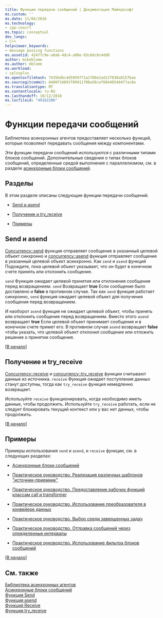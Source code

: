 ```yaml
---
title: Функции передачи сообщений | Документация Майкрософт
ms.custom: ''
ms.date: 11/04/2016
ms.technology:
- cpp-concrt
ms.topic: conceptual
dev_langs:
- C++
helpviewer_keywords:
- message passing functions
ms.assetid: 42477c9e-a8a6-4dc4-a98e-93c6dc8c4dd0
author: mikeblome
ms.author: mblome
ms.workload:
- cplusplus
ms.openlocfilehash: 7435bdbc4d5959771a1f80e2ad12f038a8157bae
ms.sourcegitcommit: 8480f16893f09911f08a58caf684405404f7ac8e
ms.translationtype: MT
ms.contentlocale: ru-RU
ms.lasthandoff: 10/12/2018
ms.locfileid: "49162286"
---
```

# <a name="message-passing-functions"></a>Функции передачи сообщений

Библиотека асинхронных агентов предоставляет несколько функций, которые позволяют передавать сообщения между компонентами.

Эти функции передачи сообщений используются с различными типами блоков сообщений. Дополнительные сведения о типах блоков сообщений, определенные средой выполнения с параллелизмом, см. в разделе [асинхронные блоки сообщений](../../parallel/concrt/asynchronous-message-blocks.md).

##  <a name="top"></a> Разделы

В этом разделе описаны следующие функции передачи сообщений.

- [Send и asend](#send)

- [Получение и try_receive](#receive)

- [Примеры](#examples)

##  <a name="send"></a> Send и asend

[Concurrency::send](reference/concurrency-namespace-functions.md#send) функция отправляет сообщение в указанный целевой объект синхронно и [concurrency::asend](reference/concurrency-namespace-functions.md#asend) функция отправляет сообщение в указанный целевой объект асинхронно. Как `send` и `asend` функций Подождите, пока целевой объект указывает, что он будет в конечном счете принять или отклонить сообщение.

`send` Функция ожидает целевой принятия или отклонения сообщения перед возвращением. `send` Возвращает **true** Если сообщение было доставлено и **false** в противном случае. Так как `send` функция работает синхронно, `send` функция ожидает целевой объект для получения сообщения перед возвращением.

И наоборот `asend` функция не ожидает целевой объект, чтобы принять или отклонить сообщение перед возвращением. Вместо этого `asend` возвращает **true** Если целевой объект принимает сообщение и в конечном счете примет его. В противном случае `asend` возвращает **false** чтобы указать, что целевой объект отклонил сообщение или отложить решение о принятии сообщения.

[[В начало](#top)]

##  <a name="receive"></a> Получение и try_receive

[Concurrency::receive](reference/concurrency-namespace-functions.md#receive) и [concurrency::try_receive](reference/concurrency-namespace-functions.md#try_receive) функции считывают данные из источника. `receive` Функция ожидает поступления данных станут доступны, тогда как `try_receive` функция немедленно возвращает.

Используйте `receive` функционировать, когда необходимо иметь данные, чтобы продолжить. Используйте `try_receive` работать, если не следует блокировать текущий контекст или у вас нет данных, чтобы продолжить.

[[В начало](#top)]

##  <a name="examples"></a> Примеры

Примеры использования `send` и `asend`, и `receive` функции, см. в следующих разделах:

- [Асинхронные блоки сообщений](../../parallel/concrt/asynchronous-message-blocks.md)

- [Практическое руководство. Реализация различных шаблонов "источник-приемник"](../../parallel/concrt/how-to-implement-various-producer-consumer-patterns.md)

- [Практическое руководство. Предоставление рабочих функций классам call и transformer](../../parallel/concrt/how-to-provide-work-functions-to-the-call-and-transformer-classes.md)

- [Практическое руководство. Использование преобразователя в конвейере данных](../../parallel/concrt/how-to-use-transformer-in-a-data-pipeline.md)

- [Практическое руководство. Выбор среди завершенных задач](../../parallel/concrt/how-to-select-among-completed-tasks.md)

- [Практическое руководство. Отправка сообщений через определенные интервалы](../../parallel/concrt/how-to-send-a-message-at-a-regular-interval.md)

- [Практическое руководство. Использование фильтра блоков сообщений](../../parallel/concrt/how-to-use-a-message-block-filter.md)

[[В начало](#top)]

## <a name="see-also"></a>См. также

[Библиотека асинхронных агентов](../../parallel/concrt/asynchronous-agents-library.md)<br/>
[Асинхронные блоки сообщений](../../parallel/concrt/asynchronous-message-blocks.md)<br/>
[Функция Send](reference/concurrency-namespace-functions.md#send)<br/>
[Функция asend](reference/concurrency-namespace-functions.md#asend)<br/>
[Функция Receive](reference/concurrency-namespace-functions.md#receive)<br/>
[Функция try_receive](reference/concurrency-namespace-functions.md#try_receive)


